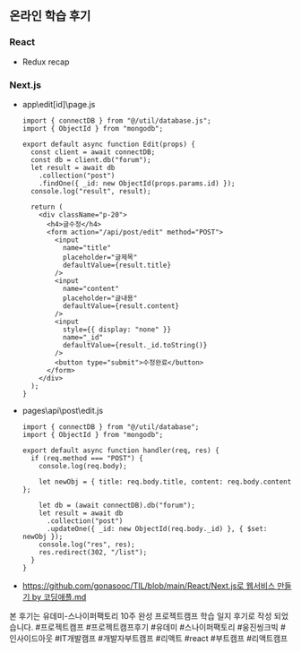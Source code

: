 ## 온라인 학습 후기

### React

- Redux recap

### Next.js

- app\edit\[id]\page.js

  ```tsx
  import { connectDB } from "@/util/database.js";
  import { ObjectId } from "mongodb";

  export default async function Edit(props) {
    const client = await connectDB;
    const db = client.db("forum");
    let result = await db
      .collection("post")
      .findOne({ _id: new ObjectId(props.params.id) });
    console.log("result", result);

    return (
      <div className="p-20">
        <h4>글수정</h4>
        <form action="/api/post/edit" method="POST">
          <input
            name="title"
            placeholder="글제목"
            defaultValue={result.title}
          />
          <input
            name="content"
            placeholder="글내용"
            defaultValue={result.content}
          />
          <input
            style={{ display: "none" }}
            name="_id"
            defaultValue={result._id.toString()}
          />
          <button type="submit">수정완료</button>
        </form>
      </div>
    );
  }
  ```

- pages\api\post\edit.js

  ```tsx
  import { connectDB } from "@/util/database";
  import { ObjectId } from "mongodb";

  export default async function handler(req, res) {
    if (req.method === "POST") {
      console.log(req.body);

      let newObj = { title: req.body.title, content: req.body.content };

      let db = (await connectDB).db("forum");
      let result = await db
        .collection("post")
        .updateOne({ _id: new ObjectId(req.body._id) }, { $set: newObj });
      console.log("res", res);
      res.redirect(302, "/list");
    }
  }
  ```

- [https://github.com/gonasooc/TIL/blob/main/React/Next.js로 웹서비스 만들기 by 코딩애플.md](https://github.com/gonasooc/TIL/blob/main/React/Next.js%EB%A1%9C%20%EC%9B%B9%EC%84%9C%EB%B9%84%EC%8A%A4%20%EB%A7%8C%EB%93%A4%EA%B8%B0%20by%20%EC%BD%94%EB%94%A9%EC%95%A0%ED%94%8C.md)

본 후기는 유데미-스나이퍼팩토리 10주 완성 프로젝트캠프 학습 일지 후기로 작성 되었습니다. #프로젝트캠프 #프로젝트캠프후기 #유데미 #스나이퍼팩토리 #웅진씽크빅 #인사이드아웃 #IT개발캠프 #개발자부트캠프 #리액트 #react #부트캠프 #리액트캠프

